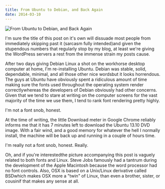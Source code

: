 ```yaml
---
title: From Ubuntu to Debian, and Back Again
date: 2014-03-10
---
```


![From Ubuntu to Debian, and Back Again](https://source.unsplash.com/-m88z7ily-w/1600x900)

I'm sure the title of this post on it's own will dissuade most people from immediately skipping past it (sarcasm fully intended)and given the stupendous numbers that regularly stop by my blog, at least we're giving the WordPress servers a rest from the immense strain my posts cause.

After two days giving Debian Linux a shot on the workhorse desktop computer at home, I'm re-installing Ubuntu. Debian was stable, solid, dependable, minimal, and all those other nice wordsbut it looks horrendous. The guys at Ubuntu have obviously spent a ridiculous amount of time making sure the fonts used throughout the operating system render correctlywhereas the developers of Debian obviously had other concerns. Given that we tend to stare at writing on the computer screens for the vast majority of the time we use them, I tend to rank font rendering pretty highly.

I'm not a font snob, honest.

At the time of writing, the little Download meter in Google Chrome reliably informs me that it has 7 minutes left to download the Ubuntu 13.10 DVD image. With a fair wind, and a good memory for whatever the hell I normally install, the machine will be back up and running in a couple of hours time.

I'm really not a font snob, honest. Really.

Oh, and if you're interestedthe picture accompanying this post is vaguely related to both fonts and Linux. Steve Jobs famously had a tantrum during the development of the Apple Macintosh because the word processor had no font controls. Also, OSX is based on a Unix/Linux derivative called BSDwhich makes OSX more a "twin" of Linux, than even a brother, sister, or cousinif that makes any sense at all.